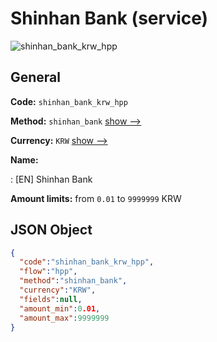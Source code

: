 
# Shinhan Bank (service) 
![shinhan_bank_krw_hpp](https://static.openfintech.io/payment_methods/shinhan_bank_krw_hpp/logo.svg?w=400&c=v0.59.26#w200)  

## General 
 
**Code:** `shinhan_bank_krw_hpp` 
 
**Method:** `shinhan_bank` 
 [show -->](/payment-methods/shinhan_bank/) 
 
**Currency:** `KRW` [show -->](/currencies/KRW/) 
 
**Name:** 
 
:	[EN] Shinhan Bank 
 
**Amount limits:** from `0.01` to `9999999` KRW 

## JSON Object 

```json
{
  "code":"shinhan_bank_krw_hpp",
  "flow":"hpp",
  "method":"shinhan_bank",
  "currency":"KRW",
  "fields":null,
  "amount_min":0.01,
  "amount_max":9999999
}
```  
